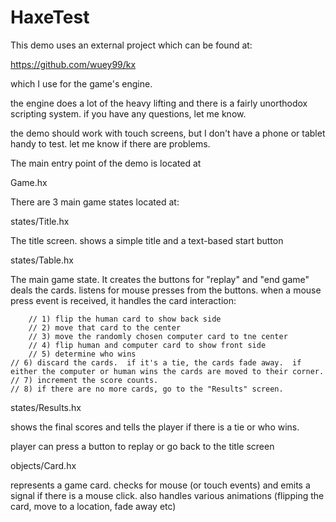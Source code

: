 # HaxeTest

This demo uses an external project which can be found at:

https://github.com/wuey99/kx

which I use for the game's engine.

the engine does a lot of the heavy lifting and there is a fairly unorthodox scripting system.  if you have any questions, let me know.

the demo should work with touch screens, but I don't have a phone or tablet handy to test.  let me know if there are problems.

The main entry point of the demo is located at 

Game.hx

There are 3 main game states located at:

states/Title.hx

The title screen.  shows a simple title and a text-based start button

states/Table.hx

The main game state.  It creates the buttons for "replay" and "end game"
deals the cards.  listens for mouse presses from the buttons.  when a mouse press event is received, it handles the card interaction:

		// 1) flip the human card to show back side
		// 2) move that card to the center
		// 3) move the randomly chosen computer card to tne center
		// 4) flip human and computer card to show front side
		// 5) determine who wins
    // 6) discard the cards.  if it's a tie, the cards fade away.  if either the computer or human wins the cards are moved to their corner.
    // 7) increment the score counts.  
    // 8) if there are no more cards, go to the "Results" screen.

states/Results.hx

shows the final scores and tells the player if there is a tie or who wins.

player can press a button to replay or go back to the title screen

objects/Card.hx

represents a game card.  checks for mouse (or touch events) and emits a signal if there is a mouse click.  also handles various animations (flipping the card, move to a location, fade away etc)


